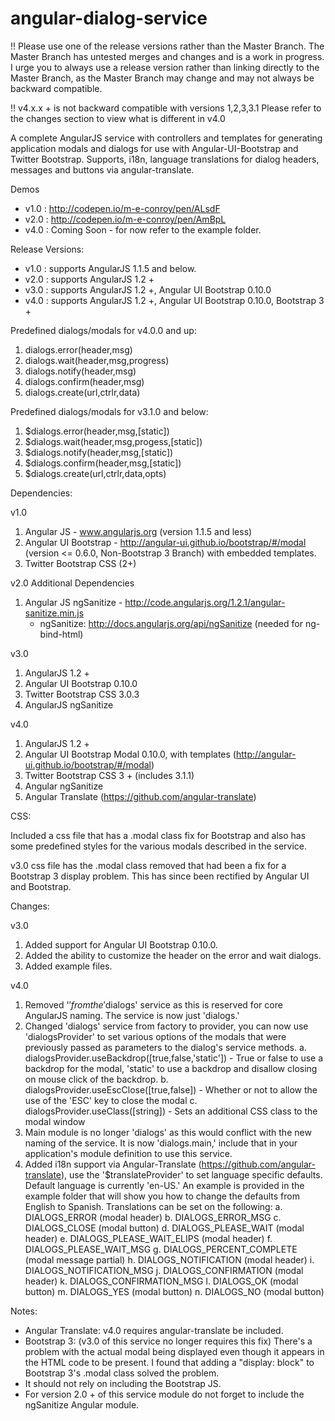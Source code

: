 angular-dialog-service
======================

!! Please use one of the release versions rather than the Master Branch.  The Master Branch has untested merges and changes and is a work in progress.  I urge you to always use a release version rather than linking directly to the Master Branch, as the Master Branch may change and may not always be backward compatible.

!! v4.x.x + is not backward compatible with versions 1,2,3,3.1  Please refer to the changes section to view what is different in v4.0

A complete AngularJS service with controllers and templates for generating application modals and dialogs for use with Angular-UI-Bootstrap and Twitter Bootstrap.  Supports, i18n, language translations for dialog headers, messages and buttons via angular-translate.

Demos 
- v1.0 : http://codepen.io/m-e-conroy/pen/ALsdF
- v2.0 : http://codepen.io/m-e-conroy/pen/AmBpL
- v4.0 : Coming Soon - for now refer to the example folder.

Release Versions:
- v1.0 : supports AngularJS 1.1.5 and below.
- v2.0 : supports AngularJS 1.2 +
- v3.0 : supports AngularJS 1.2 +, Angular UI Bootstrap 0.10.0
- v4.0 : supports AngularJS 1.2 +, Angular UI Bootstrap 0.10.0, Bootstrap 3 +

Predefined dialogs/modals for v4.0.0 and up:

1. dialogs.error(header,msg)
2. dialogs.wait(header,msg,progress)
3. dialogs.notify(header,msg)
4. dialogs.confirm(header,msg)
5. dialogs.create(url,ctrlr,data)

Predefined dialogs/modals for v3.1.0 and below:

1. $dialogs.error(header,msg,[static])
2. $dialogs.wait(header,msg,progess,[static])
3. $dialogs.notify(header,msg,[static])
4. $dialogs.confirm(header,msg,[static])
5. $dialogs.create(url,ctrlr,data,opts)

Dependencies:

v1.0

1.  Angular JS - www.angularjs.org (version 1.1.5 and less) 
2.  Angular UI Bootstrap - http://angular-ui.github.io/bootstrap/#/modal (version <= 0.6.0, Non-Bootstrap 3 Branch) with embedded templates.
3.  Twitter Bootstrap CSS (2+)

v2.0 Additional Dependencies

1.  Angular JS ngSanitize - http://code.angularjs.org/1.2.1/angular-sanitize.min.js
	- ngSanitize: http://docs.angularjs.org/api/ngSanitize (needed for ng-bind-html)

v3.0

1.  AngularJS 1.2 +
2.  Angular UI Bootstrap 0.10.0
3.  Twitter Bootstrap CSS 3.0.3
4.  AngularJS ngSanitize

v4.0

1. AngularJS 1.2 +
2. Angular UI Bootstrap Modal 0.10.0, with templates (http://angular-ui.github.io/bootstrap/#/modal)
3. Twitter Bootstrap CSS 3 + (includes 3.1.1)
4. Angular ngSanitize
5. Angular Translate (https://github.com/angular-translate)

CSS:

Included a css file that has a .modal class fix for Bootstrap and also has some predefined styles for the various modals described in the service.

v3.0 css file has the .modal class removed that had been a fix for a Bootstrap 3 display problem.  This has since been rectified by Angular UI and Bootstrap.

Changes:

v3.0

1.  Added support for Angular UI Bootstrap 0.10.0.
2.  Added the ability to customize the header on the error and wait dialogs.
3.  Added example files.

v4.0

1.  Removed '$' from the '$dialogs' service as this is reserved for core AngularJS naming.  The service is now just 'dialogs.'
2.  Changed 'dialogs' service from factory to provider, you can now use 'dialogsProvider' to set various options of the modals that were previously passed as parameters to the dialog's service methods.
	a. dialogsProvider.useBackdrop([true,false,'static']) - True or false to use a backdrop for the modal, 'static' to use a backdrop and disallow closing on mouse click of the backdrop.
	b. dialogsProvider.useEscClose([true,false]) - Whether or not to allow the use of the 'ESC' key to close the modal
	c. dialogsProvider.useClass([string]) - Sets an additional CSS class to the modal window
3.  Main module is no longer 'dialogs' as this would conflict with the new naming of the service.  It is now 'dialogs.main,' include that in your application's module definition to use this service.
4.  Added i18n support via Angular-Translate (https://github.com/angular-translate), use the '$translateProvider' to set language specific defaults.  Default language is currently 'en-US.'  An example is provided in the example folder that will show you how to change the defaults from English to Spanish.  Translations can be set on the following:
	a. DIALOGS_ERROR (modal header)
	b. DIALOGS_ERROR_MSG
	c. DIALOGS_CLOSE (modal button)
	d. DIALOGS_PLEASE_WAIT (modal header)
	e. DIALOGS_PLEASE_WAIT_ELIPS (modal header)
	f. DIALOGS_PLEASE_WAIT_MSG
	g. DIALOGS_PERCENT_COMPLETE (modal message partial)
	h. DIALOGS_NOTIFICATION (modal header)
	i. DIALOGS_NOTIFICATION_MSG
	j. DIALOGS_CONFIRMATION (modal header)
	k. DIALOGS_CONFIRMATION_MSG
	l. DIALOGS_OK (modal button)
	m. DIALOGS_YES (modal button)
	n. DIALOGS_NO (modal button)

Notes:

- Angular Translate: v4.0 requires angular-translate be included.
- Bootstrap 3: (v3.0 of this service no longer requires this fix) There's a problem with the actual modal being displayed even though it appears in the HTML code to be present.  I found that adding a "display: block" to Bootstrap 3's .modal class solved the problem.  
- It should not rely on including the Bootstrap JS.
- For version 2.0 + of this service module do not forget to include the ngSanitize Angular module.

